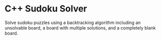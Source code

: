 # C++ Sudoku Solver

Solve sudoku puzzles using a backtracking algorithm including an unsolvable board, a board with multiple solutions, and a completely blank board.

